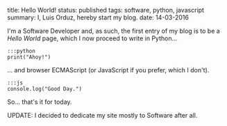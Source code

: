 title: Hello World!
status: published
tags: software, python, javascript
summary: I, Luis Orduz, hereby start my blog.
date: 14-03-2016

I'm a Software Developer and, as such, the first entry of my blog is
to be a *Hello World* page, which I now proceed to write in Python...

	:::python
	print("Ahoy!")
    
... and browser ECMAScript (or JavaScript if you prefer, which I don't).

	:::js
	console.log("Good Day.")
	
So... that's it for today.

UPDATE: I decided to dedicate my site mostly to Software after all.
